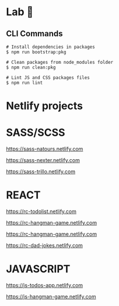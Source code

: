 # Lab 🧪

## CLI Commands

```shell
# Install dependencies in packages
$ npm run bootstrap:pkg

# Clean packages from node_modules folder
$ npm run clean:pkg

# Lint JS and CSS packages files
$ npm run lint
```

# Netlify projects

# SASS/SCSS

https://sass-natours.netlify.com

https://sass-nexter.netlify.com

https://sass-trillo.netlify.com

# REACT

https://rc-todolist.netlify.com

https://rc-hangman-game.netlify.com

https://rc-hangman-game.netlify.com

https://rc-dad-jokes.netlify.com

# JAVASCRIPT

https://js-todos-app.netlify.com

https://js-hangman-game.netlify.com
